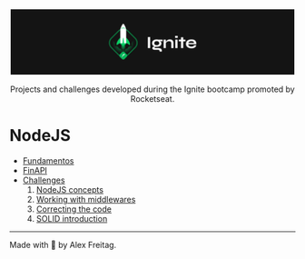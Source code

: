 <div align="center">
  <img alt="GoStack" width="500px" src=".github/images/ignite-logo.png"  />
</div>

<p align="center">Projects and challenges developed during the Ignite bootcamp promoted by Rocketseat.</p>

# NodeJS
 - [Fundamentos](https://github.com/alexxfreitag/bootcamp-ignite/tree/main/nodejs/fundamentos-nodejs)
 - [FinAPI](https://github.com/alexxfreitag/bootcamp-ignite/tree/main/nodejs/finapi)
 - [Challenges](https://github.com/alexxfreitag/bootcamp-ignite/tree/main/nodejs/challenges)
   1. [NodeJS concepts](https://github.com/alexxfreitag/bootcamp-ignite/tree/main/nodejs/challenges/01-nodejs-concepts)
   2. [Working with middlewares](https://github.com/alexxfreitag/bootcamp-ignite/tree/main/nodejs/challenges/02-working-with-middlewares)
   3. [Correcting the code](https://github.com/alexxfreitag/bootcamp-ignite/tree/main/nodejs/challenges/03-correcting-the-code)
   4. [SOLID introduction](https://github.com/alexxfreitag/bootcamp-ignite/tree/main/nodejs/challenges/04-solid-introduction)
 
---
Made with :purple_heart: by Alex Freitag.
